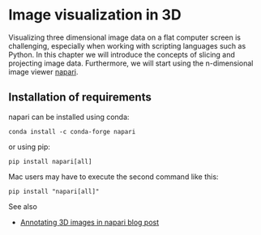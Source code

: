 # Image visualization in 3D

Visualizing three dimensional image data on a flat computer screen is challenging, especially when working with scripting languages such as Python. In this chapter we will introduce the concepts of slicing and projecting image data. Furthermore, we will start using the n-dimensional image viewer [napari](https://napari.org).

## Installation of requirements

napari can be installed using conda:

```
conda install -c conda-forge napari
```

or using pip:

```
pip install napari[all]
```

Mac users may have to execute the second command like this:

```
pip install "napari[all]"
```

See also
* [Annotating 3D images in napari blog post](https://focalplane.biologists.com/2023/03/30/annotating-3d-images-in-napari/)